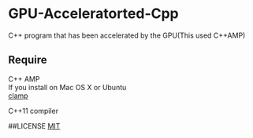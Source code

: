 # GPU-Acceleratorted-Cpp
C++ program that has been accelerated by the GPU(This used C++AMP)

## Require
C++ AMP  
  If you install on Mac OS X or Ubuntu  
  [clamp](https://bitbucket.org/multicoreware/cppamp-driver-ng-35/wiki/Home)

C++11 compiler

##LICENSE
[MIT](https://github.com/Riyaaaaa/GPU-Acceleratorted-Cpp/edit/master/LICENSE)
